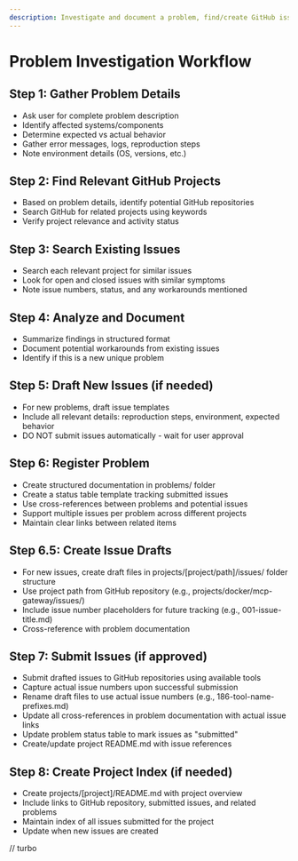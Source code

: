 ```yaml
---
description: Investigate and document a problem, find/create GitHub issues
---
```


# Problem Investigation Workflow

## Step 1: Gather Problem Details
- Ask user for complete problem description
- Identify affected systems/components
- Determine expected vs actual behavior
- Gather error messages, logs, reproduction steps
- Note environment details (OS, versions, etc.)

## Step 2: Find Relevant GitHub Projects
- Based on problem details, identify potential GitHub repositories
- Search GitHub for related projects using keywords
- Verify project relevance and activity status

## Step 3: Search Existing Issues
- Search each relevant project for similar issues
- Look for open and closed issues with similar symptoms
- Note issue numbers, status, and any workarounds mentioned

## Step 4: Analyze and Document
- Summarize findings in structured format
- Document potential workarounds from existing issues
- Identify if this is a new unique problem

## Step 5: Draft New Issues (if needed)
- For new problems, draft issue templates
- Include all relevant details: reproduction steps, environment, expected behavior
- DO NOT submit issues automatically - wait for user approval

## Step 6: Register Problem
- Create structured documentation in problems/ folder
- Create a status table template tracking submitted issues
- Use cross-references between problems and potential issues
- Support multiple issues per problem across different projects
- Maintain clear links between related items

## Step 6.5: Create Issue Drafts
- For new issues, create draft files in projects/[project/path]/issues/ folder structure
- Use project path from GitHub repository (e.g., projects/docker/mcp-gateway/issues/)
- Include issue number placeholders for future tracking (e.g., 001-issue-title.md)
- Cross-reference with problem documentation

## Step 7: Submit Issues (if approved)
- Submit drafted issues to GitHub repositories using available tools
- Capture actual issue numbers upon successful submission
- Rename draft files to use actual issue numbers (e.g., 186-tool-name-prefixes.md)
- Update all cross-references in problem documentation with actual issue links
- Update problem status table to mark issues as "submitted"
- Create/update project README.md with issue references

## Step 8: Create Project Index (if needed)
- Create projects/[project]/README.md with project overview
- Include links to GitHub repository, submitted issues, and related problems
- Maintain index of all issues submitted for the project
- Update when new issues are created

// turbo
